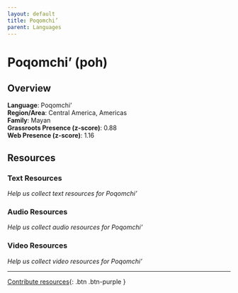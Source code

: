 ```yaml
---
layout: default
title: Poqomchi’
parent: Languages
---
```


# Poqomchi’ (poh)

## Overview

**Language**: Poqomchi’  
**Region/Area**: Central America, Americas  
**Family**: Mayan  
**Grassroots Presence (z-score)**: 0.88  
**Web Presence (z-score)**: 1.16  

## Resources

### Text Resources
*Help us collect text resources for Poqomchi’*

### Audio Resources
*Help us collect audio resources for Poqomchi’*

### Video Resources
*Help us collect video resources for Poqomchi’*

---

[Contribute resources](https://forms.office.com/e/1SfLJx3u1r){: .btn .btn-purple }
